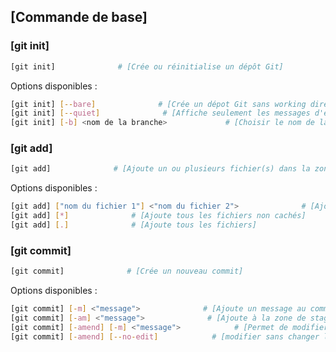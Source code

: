 ## [Commande de base]

### [git init]
```bash
[git init]              # [Crée ou réinitialise un dépôt Git]
```

Options disponibles :
```bash
[git init] [--bare]              # [Crée un dépot Git sans working directory]
[git init] [--quiet]              # [Affiche seulement les messages d'erreur.]
[git init] [-b] <nom de la branche>             # [Choisir le nom de la première branche]
```

### [git add]
```bash
[git add]              # [Ajoute un ou plusieurs fichier(s) dans la zone de staging.]
```

Options disponibles :
```bash
[git add] ["nom du fichier 1"] <"nom du fichier 2">              # [Ajoute les fichiers en options]
[git add] [*]              # [Ajoute tous les fichiers non cachés]
[git add] [.]              # [Ajoute tous les fichiers]
```

### [git commit]
```bash
[git commit]              # [Crée un nouveau commit]
```

Options disponibles :
```bash
[git commit] [-m] <"message">              # [Ajoute un message au commit]
[git commit] [-am] <"message">              # [Ajoute à la zone de staging et commit tous les fichiers qui ont des changements]
[git commit] [-amend] [-m] <"message">            # [Permet de modifier le dernier commit]
[git commit] [-amend] [--no-edit]            # [modifier sans changer le message]
```